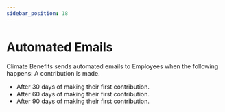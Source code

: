 ```yaml
---
sidebar_position: 18
---
```


# Automated Emails  

Climate Benefits sends automated emails to Employees when the following happens: 
A contribution is made.   
* After 30 days of making their first contribution. 
* After 60 days of making their first contribution. 
* After 90 days of making their first contribution. 

